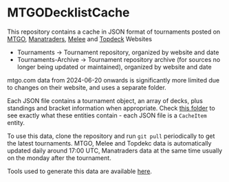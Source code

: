 # MTGODecklistCache
This repository contains a cache in JSON format of tournaments posted on [MTGO](https://www.mtgo.com/decklists), [Manatraders](https://www.manatraders.com/tournaments/2), [Melee](https://melee.gg/Decklists) and [Topdeck](https://topdeck.gg) Websites

* Tournaments -> Tournament repository, organized by website and date
* Tournaments-Archive -> Tournament repository archive (for sources no longer being updated or maintained), organized by website and date

mtgo.com data from 2024-06-20 onwards is significantly more limited due to changes on their website, and uses a separate folder.

Each JSON file contains a tournament object, an array of decks, plus standings and bracket information when appropriate. Check [this folder](https://github.com/Badaro/MTGODecklistCache.Tools/tree/main/MTGODecklistCache.Updater.Model) to see exactly what these entities contain - each JSON file is a `CacheItem` entity.

To use this data, clone the repository and run `git pull` periodically to get the latest tournaments. MTGO, Melee and Topdekc data is automatically updated daily around 17:00 UTC, Manatraders data at the same time usually on the monday after the tournament.

Tools used to generate this data are available [here](https://github.com/Badaro/MTGODecklistCache.Tools).

